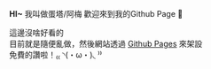 <!---
dantaaa/dantaaa is a ✨ special ✨ repository because its `README.md` (this file) appears on your GitHub profile.
You can click the Preview link to take a look at your changes.
--->
**HI~** 我叫做蛋塔/阿梅 歡迎來到我的Github Page 👋<br />

這邊沒啥好看的<br />
目前就是隨便亂做，然後網站透過 [Github Pages](https://pages.github.com/) 來架設<br />
免費的讚啦！₍₍ ◝(・ω・)◟ ⁾⁾<br />
